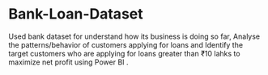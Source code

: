 # Bank-Loan-Dataset
Used bank dataset for understand how its business is doing so far, Analyse the patterns/behavior of customers applying for loans and Identify the target customers who are applying for loans greater than ₹10 lahks to maximize net profit using Power BI .
